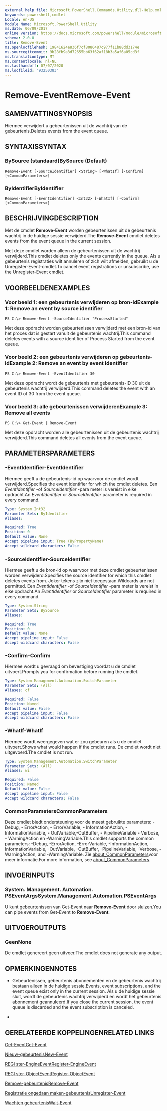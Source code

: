 ```yaml
---
external help file: Microsoft.PowerShell.Commands.Utility.dll-Help.xml
keywords: powershell,cmdlet
Locale: en-US
Module Name: Microsoft.PowerShell.Utility
ms.date: 06/09/2017
online version: https://docs.microsoft.com/powershell/module/microsoft.powershell.utility/remove-event?view=powershell-5.1&WT.mc_id=ps-gethelp
schema: 2.0.0
title: Remove-Event
ms.openlocfilehash: 19841624e836f7cf8080487c977f11b88dd3174e
ms.sourcegitcommit: 9b28fb9a3d72655bb63f62af18b3a5af6a05cd3f
ms.translationtype: MT
ms.contentlocale: nl-NL
ms.lasthandoff: 07/07/2020
ms.locfileid: "93250383"
---
```

# <span data-ttu-id="203a6-103">Remove-Event</span><span class="sxs-lookup"><span data-stu-id="203a6-103">Remove-Event</span></span>

## <span data-ttu-id="203a6-104">SAMENVATTING</span><span class="sxs-lookup"><span data-stu-id="203a6-104">SYNOPSIS</span></span>
<span data-ttu-id="203a6-105">Hiermee verwijdert u gebeurtenissen uit de wachtrij van de gebeurtenis.</span><span class="sxs-lookup"><span data-stu-id="203a6-105">Deletes events from the event queue.</span></span>

## <span data-ttu-id="203a6-106">SYNTAXIS</span><span class="sxs-lookup"><span data-stu-id="203a6-106">SYNTAX</span></span>

### <span data-ttu-id="203a6-107">BySource (standaard)</span><span class="sxs-lookup"><span data-stu-id="203a6-107">BySource (Default)</span></span>

```
Remove-Event [-SourceIdentifier] <String> [-WhatIf] [-Confirm] [<CommonParameters>]
```

### <span data-ttu-id="203a6-108">ByIdentifier</span><span class="sxs-lookup"><span data-stu-id="203a6-108">ByIdentifier</span></span>

```
Remove-Event [-EventIdentifier] <Int32> [-WhatIf] [-Confirm] [<CommonParameters>]
```

## <span data-ttu-id="203a6-109">BESCHRIJVING</span><span class="sxs-lookup"><span data-stu-id="203a6-109">DESCRIPTION</span></span>
<span data-ttu-id="203a6-110">Met de cmdlet **Remove-Event** worden gebeurtenissen uit de gebeurtenis wachtrij in de huidige sessie verwijderd.</span><span class="sxs-lookup"><span data-stu-id="203a6-110">The **Remove-Event** cmdlet deletes events from the event queue in the current session.</span></span>

<span data-ttu-id="203a6-111">Met deze cmdlet worden alleen de gebeurtenissen uit de wachtrij verwijderd.</span><span class="sxs-lookup"><span data-stu-id="203a6-111">This cmdlet deletes only the events currently in the queue.</span></span>
<span data-ttu-id="203a6-112">Als u gebeurtenis registraties wilt annuleren of zich wilt afmelden, gebruikt u de Unregister-Event-cmdlet.</span><span class="sxs-lookup"><span data-stu-id="203a6-112">To cancel event registrations or unsubscribe, use the Unregister-Event cmdlet.</span></span>

## <span data-ttu-id="203a6-113">VOORBEELDEN</span><span class="sxs-lookup"><span data-stu-id="203a6-113">EXAMPLES</span></span>

### <span data-ttu-id="203a6-114">Voor beeld 1: een gebeurtenis verwijderen op bron-id</span><span class="sxs-lookup"><span data-stu-id="203a6-114">Example 1: Remove an event by source identifier</span></span>

```
PS C:\> Remove-Event -SourceIdentifier "ProcessStarted"
```

<span data-ttu-id="203a6-115">Met deze opdracht worden gebeurtenissen verwijderd met een bron-id van het proces dat is gestart vanuit de gebeurtenis wachtrij.</span><span class="sxs-lookup"><span data-stu-id="203a6-115">This command deletes events with a source identifier of Process Started from the event queue.</span></span>

### <span data-ttu-id="203a6-116">Voor beeld 2: een gebeurtenis verwijderen op gebeurtenis-id</span><span class="sxs-lookup"><span data-stu-id="203a6-116">Example 2: Remove an event by event identifier</span></span>

```
PS C:\> Remove-Event -EventIdentifier 30
```

<span data-ttu-id="203a6-117">Met deze opdracht wordt de gebeurtenis met gebeurtenis-ID 30 uit de gebeurtenis wachtrij verwijderd.</span><span class="sxs-lookup"><span data-stu-id="203a6-117">This command deletes the event with an event ID of 30 from the event queue.</span></span>

### <span data-ttu-id="203a6-118">Voor beeld 3: alle gebeurtenissen verwijderen</span><span class="sxs-lookup"><span data-stu-id="203a6-118">Example 3: Remove all events</span></span>

```
PS C:\> Get-Event | Remove-Event
```

<span data-ttu-id="203a6-119">Met deze opdracht worden alle gebeurtenissen uit de gebeurtenis wachtrij verwijderd.</span><span class="sxs-lookup"><span data-stu-id="203a6-119">This command deletes all events from the event queue.</span></span>

## <span data-ttu-id="203a6-120">PARAMETERS</span><span class="sxs-lookup"><span data-stu-id="203a6-120">PARAMETERS</span></span>

### <span data-ttu-id="203a6-121">-EventIdentifier</span><span class="sxs-lookup"><span data-stu-id="203a6-121">-EventIdentifier</span></span>
<span data-ttu-id="203a6-122">Hiermee geeft u de gebeurtenis-id op waarvoor de cmdlet wordt verwijderd.</span><span class="sxs-lookup"><span data-stu-id="203a6-122">Specifies the event identifier for which the cmdlet deletes.</span></span>
<span data-ttu-id="203a6-123">Een *EventIdentifier* -of *SourceIdentifier* -para meter is vereist in elke opdracht.</span><span class="sxs-lookup"><span data-stu-id="203a6-123">An *EventIdentifier* or *SourceIdentifier* parameter is required in every command.</span></span>

```yaml
Type: System.Int32
Parameter Sets: ByIdentifier
Aliases:

Required: True
Position: 0
Default value: None
Accept pipeline input: True (ByPropertyName)
Accept wildcard characters: False
```

### <span data-ttu-id="203a6-124">-SourceIdentifier</span><span class="sxs-lookup"><span data-stu-id="203a6-124">-SourceIdentifier</span></span>
<span data-ttu-id="203a6-125">Hiermee geeft u de bron-id op waarvoor met deze cmdlet gebeurtenissen worden verwijderd.</span><span class="sxs-lookup"><span data-stu-id="203a6-125">Specifies the source identifier for which this cmdlet deletes events from.</span></span>
<span data-ttu-id="203a6-126">Joker tekens zijn niet toegestaan.</span><span class="sxs-lookup"><span data-stu-id="203a6-126">Wildcards are not permitted.</span></span>
<span data-ttu-id="203a6-127">Een *EventIdentifier* -of *SourceIdentifier* -para meter is vereist in elke opdracht.</span><span class="sxs-lookup"><span data-stu-id="203a6-127">An *EventIdentifier* or *SourceIdentifier* parameter is required in every command.</span></span>

```yaml
Type: System.String
Parameter Sets: BySource
Aliases:

Required: True
Position: 0
Default value: None
Accept pipeline input: False
Accept wildcard characters: False
```

### <span data-ttu-id="203a6-128">-Confirm</span><span class="sxs-lookup"><span data-stu-id="203a6-128">-Confirm</span></span>
<span data-ttu-id="203a6-129">Hiermee wordt u gevraagd om bevestiging voordat u de cmdlet uitvoert.</span><span class="sxs-lookup"><span data-stu-id="203a6-129">Prompts you for confirmation before running the cmdlet.</span></span>

```yaml
Type: System.Management.Automation.SwitchParameter
Parameter Sets: (All)
Aliases: cf

Required: False
Position: Named
Default value: False
Accept pipeline input: False
Accept wildcard characters: False
```

### <span data-ttu-id="203a6-130">-WhatIf</span><span class="sxs-lookup"><span data-stu-id="203a6-130">-WhatIf</span></span>
<span data-ttu-id="203a6-131">Hiermee wordt weergegeven wat er zou gebeuren als u de cmdlet uitvoert.</span><span class="sxs-lookup"><span data-stu-id="203a6-131">Shows what would happen if the cmdlet runs.</span></span>
<span data-ttu-id="203a6-132">De cmdlet wordt niet uitgevoerd.</span><span class="sxs-lookup"><span data-stu-id="203a6-132">The cmdlet is not run.</span></span>

```yaml
Type: System.Management.Automation.SwitchParameter
Parameter Sets: (All)
Aliases: wi

Required: False
Position: Named
Default value: False
Accept pipeline input: False
Accept wildcard characters: False
```

### <span data-ttu-id="203a6-133">CommonParameters</span><span class="sxs-lookup"><span data-stu-id="203a6-133">CommonParameters</span></span>
<span data-ttu-id="203a6-134">Deze cmdlet biedt ondersteuning voor de meest gebruikte parameters: -Debug, - ErrorAction, - ErrorVariable, - InformationAction, -InformationVariable, - OutVariable,-OutBuffer, - PipelineVariable - Verbose, - WarningAction en -WarningVariable.</span><span class="sxs-lookup"><span data-stu-id="203a6-134">This cmdlet supports the common parameters: -Debug, -ErrorAction, -ErrorVariable, -InformationAction, -InformationVariable, -OutVariable, -OutBuffer, -PipelineVariable, -Verbose, -WarningAction, and -WarningVariable.</span></span> <span data-ttu-id="203a6-135">Zie [about_CommonParameters](https://go.microsoft.com/fwlink/?LinkID=113216)voor meer informatie.</span><span class="sxs-lookup"><span data-stu-id="203a6-135">For more information, see [about_CommonParameters](https://go.microsoft.com/fwlink/?LinkID=113216).</span></span>

## <span data-ttu-id="203a6-136">INVOER</span><span class="sxs-lookup"><span data-stu-id="203a6-136">INPUTS</span></span>

### <span data-ttu-id="203a6-137">System. Management. Automation. PSEventArgs</span><span class="sxs-lookup"><span data-stu-id="203a6-137">System.Management.Automation.PSEventArgs</span></span>
<span data-ttu-id="203a6-138">U kunt gebeurtenissen van Get-Event naar **Remove-Event** door sluizen.</span><span class="sxs-lookup"><span data-stu-id="203a6-138">You can pipe events from Get-Event to **Remove-Event**.</span></span>

## <span data-ttu-id="203a6-139">UITVOER</span><span class="sxs-lookup"><span data-stu-id="203a6-139">OUTPUTS</span></span>

### <span data-ttu-id="203a6-140">Geen</span><span class="sxs-lookup"><span data-stu-id="203a6-140">None</span></span>
<span data-ttu-id="203a6-141">De cmdlet genereert geen uitvoer.</span><span class="sxs-lookup"><span data-stu-id="203a6-141">The cmdlet does not generate any output.</span></span>

## <span data-ttu-id="203a6-142">OPMERKINGEN</span><span class="sxs-lookup"><span data-stu-id="203a6-142">NOTES</span></span>

* <span data-ttu-id="203a6-143">Gebeurtenissen, gebeurtenis abonnementen en de gebeurtenis wachtrij bestaan alleen in de huidige sessie.</span><span class="sxs-lookup"><span data-stu-id="203a6-143">Events, event subscriptions, and the event queue exist only in the current session.</span></span> <span data-ttu-id="203a6-144">Als u de huidige sessie sluit, wordt de gebeurtenis wachtrij verwijderd en wordt het gebeurtenis abonnement geannuleerd.</span><span class="sxs-lookup"><span data-stu-id="203a6-144">If you close the current session, the event queue is discarded and the event subscription is canceled.</span></span>

*

## <span data-ttu-id="203a6-145">GERELATEERDE KOPPELINGEN</span><span class="sxs-lookup"><span data-stu-id="203a6-145">RELATED LINKS</span></span>

[<span data-ttu-id="203a6-146">Get-Event</span><span class="sxs-lookup"><span data-stu-id="203a6-146">Get-Event</span></span>](Get-Event.md)

[<span data-ttu-id="203a6-147">Nieuw-gebeurtenis</span><span class="sxs-lookup"><span data-stu-id="203a6-147">New-Event</span></span>](New-Event.md)

[<span data-ttu-id="203a6-148">REGI ster-EngineEvent</span><span class="sxs-lookup"><span data-stu-id="203a6-148">Register-EngineEvent</span></span>](Register-EngineEvent.md)

[<span data-ttu-id="203a6-149">REGI ster-ObjectEvent</span><span class="sxs-lookup"><span data-stu-id="203a6-149">Register-ObjectEvent</span></span>](Register-ObjectEvent.md)

[<span data-ttu-id="203a6-150">Remove-gebeurtenis</span><span class="sxs-lookup"><span data-stu-id="203a6-150">Remove-Event</span></span>](Remove-Event.md)

[<span data-ttu-id="203a6-151">Registratie ongedaan maken-gebeurtenis</span><span class="sxs-lookup"><span data-stu-id="203a6-151">Unregister-Event</span></span>](Unregister-Event.md)

[<span data-ttu-id="203a6-152">Wachten gebeurtenis</span><span class="sxs-lookup"><span data-stu-id="203a6-152">Wait-Event</span></span>](Wait-Event.md)

